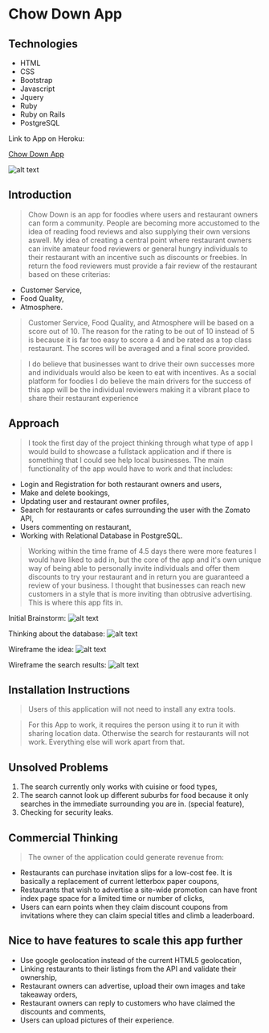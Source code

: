 # Chow Down App

## Technologies
- HTML
- CSS
- Bootstrap
- Javascript
- Jquery
- Ruby
- Ruby on Rails
- PostgreSQL

Link to App on Heroku:

[Chow Down App](https://infinite-beach-40983.herokuapp.com)

![alt text](public/images/final.png)
## Introduction
> Chow Down is an app for foodies where users and restaurant owners can
form a community. People are becoming more accustomed to the
idea of reading food reviews and also supplying their own versions aswell.
My idea of creating a central point where restaurant owners can invite
amateur food reviewers or general hungry individuals to their restaurant with
an incentive such as discounts or freebies. In return the food reviewers must
provide a fair review of the restaurant based on these criterias:
- Customer Service,
- Food Quality,
- Atmosphere.

>Customer Service, Food Quality, and Atmosphere will be based on a score out of 10. The reason for the rating to be out of 10 instead of 5 is because it is far too easy to score a 4 and be rated as a top class restaurant. The scores will be averaged and a final score provided.

>I do believe that businesses want to drive their own successes more and individuals would also be keen to eat with incentives. As a social platform for foodies I do believe the main drivers for the success of this app will be the individual reviewers making it a vibrant place to share their restaurant experience



## Approach
> I took the first day of the project thinking through what type of app I would build to showcase a fullstack application and if there is something that I could see help local businesses. The main functionality of the app would have to work and that includes:
- Login and Registration for both restaurant owners and users,
- Make and delete bookings,
- Updating user and restaurant owner profiles,
- Search for restaurants or cafes surrounding the user with the Zomato API,
- Users commenting on restaurant,
- Working with Relational Database in PostgreSQL.

> Working within the time frame of 4.5 days there were more features I would have liked to add in, but the core of the app and it's own unique way of being able to personally invite individuals  and offer them discounts to try your restaurant and in return you are guaranteed a review of your business. I thought that businesses can reach new customers in a style that is more inviting than obtrusive advertising. This is where this app fits in.


Initial Brainstorm:
![alt text](public/images/thoughts1.jpg)

Thinking about the database:
![alt text](public/images/thoughts2.jpg)

Wireframe the idea:
![alt text](public/images/chowdownmain.jpg)

Wireframe the search results:
![alt text](public/images/chowdownsearch.jpg)

## Installation Instructions
> Users of this application will not need to install any extra tools.

> For this App to work, it requires the person using it to run it with sharing location data. Otherwise the search for restaurants will not work. Everything else will work apart from that.

## Unsolved Problems
1. The search currently only works with cuisine or food types,
2. The search cannot look up different suburbs for food because it only searches in the immediate surrounding you are in. (special feature),
3. Checking for security leaks.

## Commercial Thinking
> The owner of the application could generate revenue from:
- Restaurants can purchase invitation slips for a low-cost fee. It is basically a replacement of current letterbox paper coupons,
- Restaurants that wish to advertise a site-wide promotion can have front index page space for a limited time or number of clicks,
- Users can earn points when they claim discount coupons from invitations where they can claim special titles and climb a leaderboard.

## Nice to have features to scale this app further
- Use google geolocation instead of the current HTML5 geolocation,
- Linking restaurants to their listings from the API and validate their ownership,
- Restaurant owners can advertise, upload their own images and take takeaway orders,
- Restaurant owners can reply to customers who have claimed the discounts and comments,
- Users can upload pictures of their experience.
